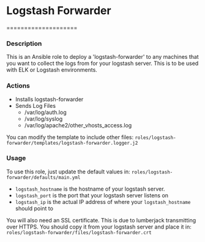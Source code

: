 # Logstash Forwarder
====================

### Description

This is an Ansible role to deploy a 'logstash-forwarder' to any machines that
you want to collect the logs from for your logstash server.  This is to be used
with ELK or Logstash environments.

### Actions

- Installs logstash-forwarder
- Sends Log Files
  - /var/log/auth.log
  - /var/log/syslog
  - /var/log/apache2/other_vhosts_access.log

You can modify the template to include other files: 
`roles/logstash-forwarder/templates/logstash-forwarder.logger.j2`

### Usage

To use this role, just update the default values in:
`roles/logstash-forwarder/defaults/main.yml`

- `logstash_hostname` is the hostname of your logstash server.
- `logstash_port` is the port that your logstash server listens on
- `logstash_ip` is the actual IP address of where your `logstash_hostname`
should point to

You will also need an SSL certificate.  This is due to lumberjack transmitting
over HTTPS.  You should copy it from your logstash server and place it in:
`roles/logstash-forwarder/files/logstash-forwarder.crt`
